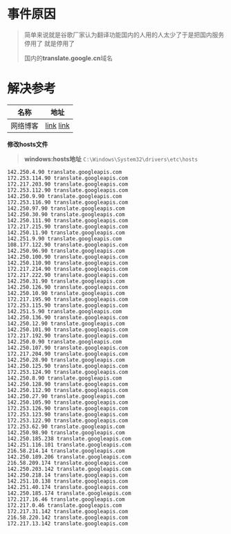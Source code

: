 #  事件原因

> 简单来说就是谷歌厂家认为翻译功能国内的人用的人太少了于是把国内服务停用了  就是停用了
>
> 国内的**translate.google.cn**域名

#   解决参考

| 名称     | 地址                                                         |
| -------- | ------------------------------------------------------------ |
| 网络博客 | [link](https://github.com/hcfyapp/crx-selection-translate/discussions/1526#discussioncomment-3956157)  [link](https://www.bootwiki.com/note/21449) |



**修改hosts文件**

> **windows:hosts地址**   `C:\Windows\System32\drivers\etc\hosts`

```shell
142.250.4.90 translate.googleapis.com
172.253.114.90 translate.googleapis.com
172.217.203.90 translate.googleapis.com
172.253.112.90 translate.googleapis.com
142.250.9.90 translate.googleapis.com
172.253.116.90 translate.googleapis.com
142.250.97.90 translate.googleapis.com
142.250.30.90 translate.googleapis.com
142.250.111.90 translate.googleapis.com
172.217.215.90 translate.googleapis.com
142.250.11.90 translate.googleapis.com
142.251.9.90 translate.googleapis.com
108.177.122.90 translate.googleapis.com
142.250.96.90 translate.googleapis.com
142.250.100.90 translate.googleapis.com
142.250.110.90 translate.googleapis.com
172.217.214.90 translate.googleapis.com
172.217.222.90 translate.googleapis.com
142.250.31.90 translate.googleapis.com
142.250.126.90 translate.googleapis.com
142.250.10.90 translate.googleapis.com
172.217.195.90 translate.googleapis.com
172.253.115.90 translate.googleapis.com
142.251.5.90 translate.googleapis.com
142.250.136.90 translate.googleapis.com
142.250.12.90 translate.googleapis.com
142.250.101.90 translate.googleapis.com
172.217.192.90 translate.googleapis.com
142.250.0.90 translate.googleapis.com
142.250.107.90 translate.googleapis.com
172.217.204.90 translate.googleapis.com
142.250.28.90 translate.googleapis.com
142.250.125.90 translate.googleapis.com
172.253.124.90 translate.googleapis.com
142.250.8.90 translate.googleapis.com
142.250.128.90 translate.googleapis.com
142.250.112.90 translate.googleapis.com
142.250.27.90 translate.googleapis.com
142.250.105.90 translate.googleapis.com
172.253.126.90 translate.googleapis.com
172.253.123.90 translate.googleapis.com
172.253.122.90 translate.googleapis.com
172.253.62.90 translate.googleapis.com
142.250.98.90 translate.googleapis.com
142.250.185.238 translate.googleapis.com
142.251.116.101 translate.googleapis.com
216.58.214.14 translate.googleapis.com
142.250.189.206 translate.googleapis.com
216.58.209.174 translate.googleapis.com
142.250.203.142 translate.googleapis.com
142.250.218.14 translate.googleapis.com
142.251.10.138 translate.googleapis.com
142.251.40.174 translate.googleapis.com
142.250.185.174 translate.googleapis.com
172.217.16.46 translate.googleapis.com
172.217.0.46 translate.googleapis.com
172.217.31.142 translate.googleapis.com
216.58.220.142 translate.googleapis.com
172.217.13.142 translate.googleapis.com
```

